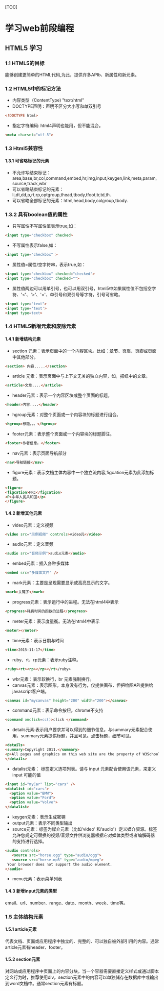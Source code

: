 [TOC]
# 学习web前段编程
## HTML5 学习
### 1.1 HTML5的目标
能够创建更简单的HTML代码,为此，提供许多APIb、新属性和新元素。
### 1.2 HTML5中的标记方法
* 内容类型（ContentType) "text/html"  
* DOCTYPE声明：声明不区分大小写和单双引号
```html
<!DOCTYPE html>
```
* 指定字符编码: html4声明也能用，但不能混合。  
```html
<meta charset="utf-8">
```

### 1.3 Html5兼容性
#### 1.3.1 可省略标记的元素
* 不允许写结束标记：area,base,br,col,command,embed,hr,img,input,keygen,link,meta,param,source,track,wbr  
* 可以省略结束标记的元素：li,dt,dd,p,rt,rp,optgroup,thead,tbody,tfoot,tr,td,th.  
*  可以省略全部标记的元素：html,head,body,colgroup,tbody.  

### 1.3.2 具有boolean值的属性
* 只写属性不写属性值表示true,如：
```html {.lineNo}
<input type="checkbox" checked>
```

* 不写属性表示false,如：
```html
<input type="checkbox" >
```  

* 属性值=属性/空字符串，表示true,如：
```html {.lineNo}
<input type="checkbox" checked="checked">
<input type="checkbox" checked="">
```
* 属性值两边可以用单引号，也可以用双引号，html5中如果属性值不包括空字符、'<'、'>'、'='、单引号和双引号等字符，引号可省略。  
```html
<input type="text">
<input type='text'>
<input type=text>
```  

### 1.4 HTML5新增元素和废除元素
#### 1.4.1 新增结构元素
* section 元素：表示页面中的一个内容区块。比如：章节、页眉、页脚或页面中其他部分。  
```html
<section> 内容.....</section>
```
* article 元素：表示页面中与上下文无关的独立内容，如，报纸中的文章。
```html
<article>文章....</article>
```  
* header元素：表示一个内容区块或整个页面的标题。
```html
<header>内容....</header>
```  
* hgroup元素：对整个页面或一个内容块的标题进行组合。
```html
<hgroup>标题。。。</hgroup>
```  
* footer元素：表示整个页面或一个内容块的标题脚注。
```html
<footer>作者信息。</footer>
```  
* nav元素：表示页面导航部分
```html
<nav>导航链接</nav>
```  
* figure元素：表示文档主体内容中一个独立流内容,figcation元素为此添加标题。
```html
<figure>
<figcation>PRC</figcation>
<P>中华人民共和国</p>
</figure>
```

#### 1.4.2 新增其他元素
* video元素：定义视频
```html
<video src="示例视频" controls>video元</video>
```  
* audio元素：定义音频
```html
<audio src="音频示例">audio元素</audio>
```
* embed元素：插入各种多媒体
```html
<embed src="多媒体文件" />
```
* mark元素：主要是呈现需要显示或高亮显示的文字。
```html
<mark>关键字</mark>
```
* progress元素：表示运行中的进程。无法在html4中表示
```html
<progress>耗费时间的函数的进程</progress>
```
* meter元素：表示度量衡。无法在html4中表示
```html
<meter></meter>
```  
* time元素：表示日期与时间
```html
<time>2015-11-17</time>
```  
* ruby、rt、rp元素：表示ruby注释。
```html
<ruby><rt><rp></rp></rt>/ruby>
```
* wbr元素：表示软换行，br 元素强制换行。
* canvas元素：表示图形。本身没有行为，仅提供画布，但把绘图API提供给javascript客户端。
```html
<canvas id="mycanvas" height="200" width="200"></canvas>
```  
* command元素：表示命令按钮。chrome不支持
```html
<command onclick=cc()>click </command>
```
* details元素:表示用户要求并可以得到的细节信息，与summary元素配合使用，summary元素提供标题，并且可见。点击标题，细节可见。
```html
<details>
<summary>Copyright 2011.</summary>
<p>All pages and graphics on this web site are the property of W3School.</p>
</details>
```   
* datalist元素： 标签定义选项列表。请与 input 元素配合使用该元素，来定义 input 可能的值
```html
<input id="myCar" list="cars" />
<datalist id="cars">
  <option value="BMW">
  <option value="Ford">
  <option value="Volvo">
</datalist>
```
* keygen元素：表示生成密钥
* output元素：表示不同类型输出
* source元素：标签为媒介元素（比如'video' 和'audio'）定义媒介资源。标签允许您规定可替换的视频/音频文件供浏览器根据它对媒体类型或者编解码器的支持进行选择。
```html
<audio controls>
   <source src="horse.ogg" type="audio/ogg">
   <source src="horse.mp3" type="audio/mpeg">
 Your browser does not support the audio element.
</audio>
```  
* menu元素：表示菜单列表

#### 1.4.3 新增input元素的类型
email、url、number、range、date、month、week、time等。
### 1.5 主体结构元素
#### 1.5.1 article元素
代表文档、页面或应用程序中独立的、完整的、可以独自被外部引用的内容。通常article元素有header、footer。
#### 1.5.2 section元素
对网站或应用程序中页面上的内容分块。当一个容器需要直接定义样式或通过脚本定义行为时，推荐使用div。section元素中的内容可以单独储存在数据库中或输出到word文档中。通常section元素有标题。
